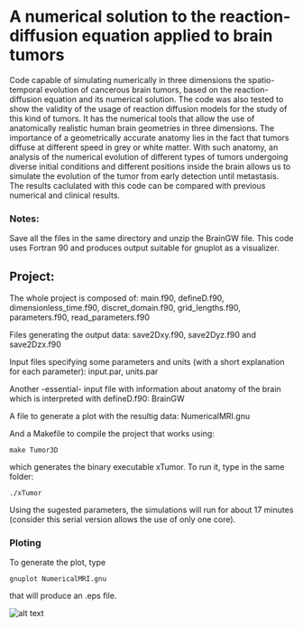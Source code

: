 # A numerical solution to the reaction-diffusion equation applied to brain tumors
Code capable of simulating numerically in three dimensions the spatio-temporal evolution of cancerous brain tumors, based on the reaction-diffusion equation and its numerical solution. The code was also tested to show the validity of the usage of reaction diffusion models for the study of this kind of tumors. It has the numerical tools that allow the use of anatomically realistic human brain geometries in three dimensions. The importance of a geometrically accurate anatomy lies in the fact that tumors diffuse at different speed in grey or white matter. With such anatomy, an analysis of the numerical evolution of different types of tumors undergoing diverse initial conditions and different positions inside the brain allows us to simulate the evolution of the tumor from early detection until metastasis. 
The results caclulated with this code can be compared with previous numerical and clinical results. 

### Notes:
Save all the files in the same directory and unzip the BrainGW file. This code uses Fortran 90 and produces output suitable for gnuplot as a visualizer.

## Project:
The whole project is composed of:
main.f90, defineD.f90, dimensionless_time.f90, discret_domain.f90, grid_lengths.f90, parameters.f90, read_parameters.f90 

Files generating the output data: 
save2Dxy.f90, save2Dyz.f90 and save2Dzx.f90

Input files specifying some parameters and units (with a short explanation for each parameter):
input.par, units.par

Another -essential- input file with information about anatomy of the brain which is interpreted with defineD.f90:
BrainGW

A file to generate a plot with the resultig data:
NumericalMRI.gnu

And a Makefile to compile the project that works using:
```
make Tumor3D
```
which generates the binary executable xTumor. To run it, type in the same folder:
```
./xTumor
```

Using the sugested parameters, the simulations will run for about 17 minutes (consider this serial version allows the use of only one core). 

### Ploting
To generate the plot, type
```
gnuplot NumericalMRI.gnu
```
that will produce an .eps file. 


![alt text](https://raw.githubusercontent.com/veneciachm/BrainTumors/MRI-like.png)
